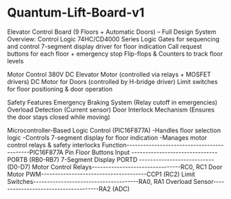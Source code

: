 # Quantum-Lift-Board-v1
Elevator Control Board (9 Floors + Automatic Doors) – Full Design
System Overview:
Control Logic
74HC/CD4000 Series Logic Gates for sequencing and control
7-segment display driver for floor indication
Call request buttons for each floor + emergency stop
Flip-flops & Counters to track floor levels

Motor Control
380V DC Elevator Motor (controlled via relays + MOSFET drivers)
DC Motor for Doors (controlled by H-bridge driver)
Limit switches for floor positioning & door operation

Safety Features
Emergency Braking System (Relay cutoff in emergencies)
Overload Detection (Current sensor)
Door Interlock Mechanism (Ensures the door stays closed while moving)

Microcontroller-Based Logic Control (PIC16F877A)
-Handles floor selection logic
-Controls 7-segment display for floor indication
-Manages motor control relays & safety interlocks
Function-------------------------------------------PIC16F877A Pin
Floor Buttons Input	-------------------------------PORTB (RB0-RB7)
7-Segment Display	PORTD ---------------------------(D0-D7)
Motor Control Relays--------------------------------RC0, RC1
Door Motor PWM--------------------------------------CCP1 (RC2)
Limit Switches--------------------------------------RA0, RA1
Overload Sensor-------------------------------------RA2 (ADC)
